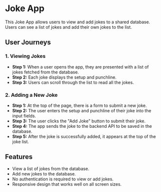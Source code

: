 # Joke App

This Joke App allows users to view and add jokes to a shared database. Users can see a list of jokes and add their own jokes to the list.

## User Journeys

### 1. Viewing Jokes

- **Step 1:** When a user opens the app, they are presented with a list of jokes fetched from the database.
- **Step 2:** Each joke displays the setup and punchline.
- **Step 3:** Users can scroll through the list to read all the jokes.

### 2. Adding a New Joke

- **Step 1:** At the top of the page, there is a form to submit a new joke.
- **Step 2:** The user enters the setup and punchline of their joke into the input fields.
- **Step 3:** The user clicks the "Add Joke" button to submit their joke.
- **Step 4:** The app sends the joke to the backend API to be saved in the database.
- **Step 5:** After the joke is successfully added, it appears at the top of the joke list.

## Features

- View a list of jokes from the database.
- Add new jokes to the database.
- No authentication is required to view or add jokes.
- Responsive design that works well on all screen sizes.
